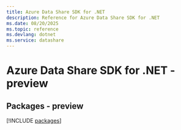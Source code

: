 ```yaml
---
title: Azure Data Share SDK for .NET
description: Reference for Azure Data Share SDK for .NET
ms.date: 08/20/2025
ms.topic: reference
ms.devlang: dotnet
ms.service: datashare
---
```

# Azure Data Share SDK for .NET - preview
## Packages - preview
[!INCLUDE [packages](data-share-index.md)]